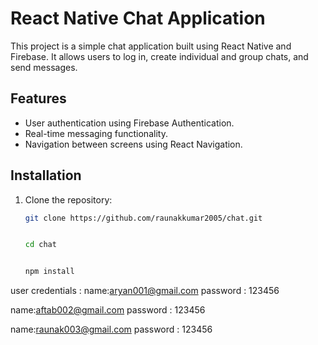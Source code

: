 # React Native Chat Application

This project is a simple chat application built using React Native and Firebase. It allows users to log in, create individual and group chats, and send messages.

## Features

- User authentication using Firebase Authentication.
- Real-time messaging functionality.
- Navigation between screens using React Navigation.


## Installation

1. Clone the repository:

   ```bash
   git clone https://github.com/raunakkumar2005/chat.git

   
   cd chat

   
   npm install
user credentials :
name:aryan001@gmail.com
password : 123456

name:aftab002@gmail.com
password : 123456

name:raunak003@gmail.com
password : 123456



   

   
